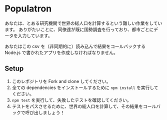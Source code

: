 # Populatron

あなたは、とある研究機関で世界の総人口を計算するという難しい作業をしています。
ありがたいことに、同僚達が既に国勢調査を行っており、都市ごとにデータを入力しています。

あなたはこの csv を（非同期的に）読み込んで結果をコールバックする Node.js で書かれたアプリを作成しなければなりません。

## Setup

1.  このレポジトリを Fork and clone してください。
1.  全ての dependencies をインストールするために `npm install` を実行してください。
1.  `npm test` を実行して、失敗したテストを確認してください。
1.  テストをパスさせるために、世界の総人口を計算して、その結果をコールバックで呼び出しましょう！
